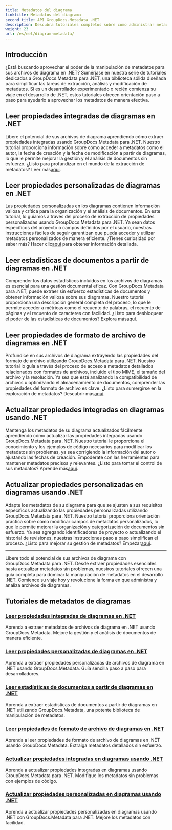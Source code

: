 ```yaml
---
title: Metadatos del diagrama
linktitle: Metadatos del diagrama
second_title: API GroupDocs.Metadata .NET
description: Descubra tutoriales completos sobre cómo administrar metadatos de diagramas con GroupDocs.Metadata para .NET. Extraiga, actualice y analice propiedades sin esfuerzo.
weight: 23
url: /es/net/diagram-metadata/
---
```

## Introducción

¿Está buscando aprovechar el poder de la manipulación de metadatos para sus archivos de diagrama en .NET? Sumérjase en nuestra serie de tutoriales dedicados a GroupDocs.Metadata para .NET, una biblioteca sólida diseñada para simplificar las tareas de extracción, análisis y modificación de metadatos. Si es un desarrollador experimentado o recién comienza su viaje en el desarrollo de .NET, estos tutoriales ofrecen orientación paso a paso para ayudarlo a aprovechar los metadatos de manera efectiva.

## Leer propiedades integradas de diagramas en .NET

 Libere el potencial de sus archivos de diagrama aprendiendo cómo extraer propiedades integradas usando GroupDocs.Metadata para .NET. Nuestro tutorial proporciona información sobre cómo acceder a metadatos como el autor, la fecha de creación y la fecha de modificación a partir de diagramas, lo que le permite mejorar la gestión y el análisis de documentos sin esfuerzo. ¿Listo para profundizar en el mundo de la extracción de metadatos? Leer más[aquí](./read-built-in-properties-diagrams/).

## Leer propiedades personalizadas de diagramas en .NET

Las propiedades personalizadas en los diagramas contienen información valiosa y crítica para la organización y el análisis de documentos. En este tutorial, lo guiamos a través del proceso de extracción de propiedades personalizadas usando GroupDocs.Metadata para .NET. Ya sean datos específicos del proyecto o campos definidos por el usuario, nuestras instrucciones fáciles de seguir garantizan que pueda acceder y utilizar metadatos personalizados de manera eficiente. ¿Tienes curiosidad por saber más? Hacer clic[aquí](./read-custom-properties-diagrams/) para obtener información detallada.

## Leer estadísticas de documentos a partir de diagramas en .NET

 Comprender los datos estadísticos incluidos en los archivos de diagramas es esencial para una gestión documental eficaz. Con GroupDocs.Metadata para .NET, puede extraer sin esfuerzo estadísticas de documentos y obtener información valiosa sobre sus diagramas. Nuestro tutorial proporciona una descripción general completa del proceso, lo que le permite acceder a métricas como el recuento de palabras, el recuento de páginas y el recuento de caracteres con facilidad. ¿Listo para desbloquear el poder de las estadísticas de documentos? Explora más[aquí](./read-document-statistics-diagrams/).

## Leer propiedades de formato de archivo de diagramas en .NET

Profundice en sus archivos de diagrama extrayendo las propiedades del formato de archivo utilizando GroupDocs.Metadata para .NET. Nuestro tutorial lo guía a través del proceso de acceso a metadatos detallados relacionados con formatos de archivos, incluido el tipo MIME, el tamaño del archivo y la resolución. Ya sea que esté analizando la compatibilidad de archivos u optimizando el almacenamiento de documentos, comprender las propiedades del formato de archivo es clave. ¿Listo para sumergirse en la exploración de metadatos? Descubrir más[aquí](./read-file-format-properties-diagrams/).

## Actualizar propiedades integradas en diagramas usando .NET

 Mantenga los metadatos de su diagrama actualizados fácilmente aprendiendo cómo actualizar las propiedades integradas usando GroupDocs.Metadata para .NET. Nuestro tutorial le proporciona el conocimiento y los ejemplos de código necesarios para modificar los metadatos sin problemas, ya sea corrigiendo la información del autor o ajustando las fechas de creación. Empoderate con las herramientas para mantener metadatos precisos y relevantes. ¿Listo para tomar el control de sus metadatos? Aprende más[aquí](./update-built-in-properties-diagrams/).

## Actualizar propiedades personalizadas en diagramas usando .NET

Adapte los metadatos de su diagrama para que se ajusten a sus requisitos específicos actualizando las propiedades personalizadas utilizando GroupDocs.Metadata para .NET. Nuestro tutorial proporciona orientación práctica sobre cómo modificar campos de metadatos personalizados, lo que le permite mejorar la organización y categorización de documentos sin esfuerzo. Ya sea agregando identificadores de proyecto o actualizando el historial de revisiones, nuestras instrucciones paso a paso simplifican el proceso. ¿Listo para mejorar su gestión de metadatos? Empezar[aquí](./update-custom-properties-diagrams/).

----

Libere todo el potencial de sus archivos de diagrama con GroupDocs.Metadata para .NET. Desde extraer propiedades esenciales hasta actualizar metadatos sin problemas, nuestros tutoriales ofrecen una guía completa para dominar la manipulación de metadatos en el desarrollo .NET. Comience su viaje hoy y revolucione la forma en que administra y analiza archivos de diagramas.
## Tutoriales de metadatos de diagramas
### [Leer propiedades integradas de diagramas en .NET](./read-built-in-properties-diagrams/)
Aprenda a extraer metadatos de archivos de diagrama en .NET usando GroupDocs.Metadata. Mejore la gestión y el análisis de documentos de manera eficiente.
### [Leer propiedades personalizadas de diagramas en .NET](./read-custom-properties-diagrams/)
Aprenda a extraer propiedades personalizadas de archivos de diagrama en .NET usando GroupDocs.Metadata. Guía sencilla paso a paso para desarrolladores.
### [Leer estadísticas de documentos a partir de diagramas en .NET](./read-document-statistics-diagrams/)
Aprenda a extraer estadísticas de documentos a partir de diagramas en .NET utilizando GroupDocs.Metadata, una potente biblioteca de manipulación de metadatos.
### [Leer propiedades de formato de archivo de diagramas en .NET](./read-file-format-properties-diagrams/)
Aprenda a leer propiedades de formato de archivo de diagramas en .NET usando GroupDocs.Metadata. Extraiga metadatos detallados sin esfuerzo.
### [Actualizar propiedades integradas en diagramas usando .NET](./update-built-in-properties-diagrams/)
Aprenda a actualizar propiedades integradas en diagramas usando GroupDocs.Metadata para .NET. Modifique los metadatos sin problemas con ejemplos de código.
### [Actualizar propiedades personalizadas en diagramas usando .NET](./update-custom-properties-diagrams/)
Aprenda a actualizar propiedades personalizadas en diagramas usando .NET con GroupDocs.Metadata para .NET. Mejore los metadatos con facilidad.